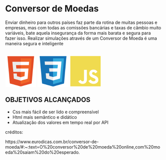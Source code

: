 <h1>Conversor de Moedas</h1>

<p>Enviar dinheiro para outros países faz parte da rotina de muitas pessoas e empresas, mas com todas as comissões bancárias e taxas de câmbio muito variáveis, bate aquela insegurança da forma mais barata e segura para fazer isso.  Realizar simulações através de um Conversor de Moeda é uma maneira segura e inteligente</p>

<div style="display: inline_block"><br>
  <img align="center" alt="Ryan-HTML" height="100" width="100" src="https://raw.githubusercontent.com/devicons/devicon/master/icons/html5/html5-original.svg">
  <img align="center" alt="Ryan-CSS" height="100" width="100" src="https://raw.githubusercontent.com/devicons/devicon/master/icons/css3/css3-original.svg">
  <img align="center" alt="Ryan-Js" height="100" width="100" src="https://raw.githubusercontent.com/devicons/devicon/master/icons/javascript/javascript-plain.svg">
</div>

 <h2>OBJETIVOS ALCANÇADOS</h2>
 <ul>
  <li>Css mais fácil de ser lido e compreensível</li> 
  <li>Html mais semântico e didático</li>
  <li>Atualização dos valores em tempo real por API</li>
  </ul>
  créditos: 
  <p>https://www.eurodicas.com.br/conversor-de-moeda/#:~:text=O%20conversor%20de%20moeda%20online,com%20moeda%20saiam%20do%20esperado.</p>
